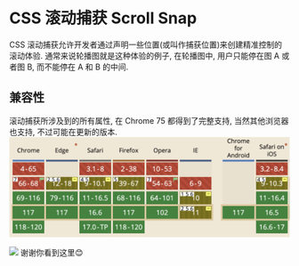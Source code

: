 # CSS 滚动捕获 Scroll Snap
CSS 滚动捕获允许开发者通过声明一些位置(或叫作捕获位置)来创建精准控制的滚动体验. 通常来说轮播图就是这种体验的例子, 在轮播图中, 用户只能停在图 A 或者图 B, 而不能停在 A 和 B 的中间.

## 兼容性
滚动捕获所涉及到的所有属性, 在 Chrome 75 都得到了完整支持, 当然其他浏览器也支持, 不过可能在更新的版本.
![](../image/Snipaste_2023-09-19_09-13-31.png)

![](../image)
谢谢你看到这里😊